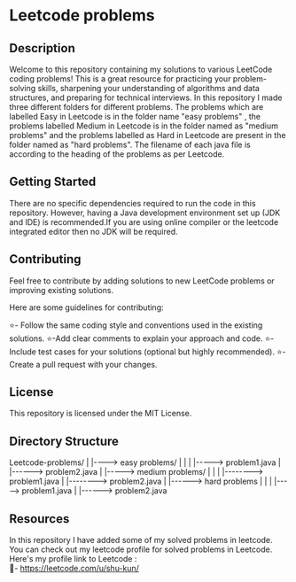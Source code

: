 # Leetcode problems 

## Description

Welcome to this repository containing my solutions to various LeetCode coding problems! This is a great resource for practicing your problem-solving skills, sharpening your understanding of algorithms and data structures, and preparing for technical interviews. In this repository I made three different folders for different problems. The problems which are labelled Easy in Leetcode is in the folder name "easy problems" , the problems labelled Medium in Leetcode is in the folder named as "medium problems" and the problems labelled as Hard in Leetcode are present in the folder named as "hard problems". The filename of each java file is according to the heading of the problems as per Leetcode.


## Getting Started

There are no specific dependencies required to run the code in this repository. However, having a Java development environment set up (JDK and IDE) is recommended.If you are using online compiler or the leetcode integrated editor then no JDK will be required. 

## Contributing

Feel free to contribute by adding solutions to new LeetCode problems or improving existing solutions.

Here are some guidelines for contributing:

⭐- Follow the same coding style and conventions used in the existing solutions.
⭐-Add clear comments to explain your approach and code.
⭐-Include test cases for your solutions (optional but highly recommended).
⭐-Create a pull request with your changes.

## License

This repository is licensed under the MIT License.

## Directory Structure 

  Leetcode-problems/
        |
        |----> easy problems/ 
        |           |
        |           |-----> problem1.java
        |           |------> problem2.java
        |
        |-----> medium problems/
        |           |
        |           |--------> problem1.java
        |           |--------> problem2.java
        |
        |------> hard problems
        |           |
        |           |-----> problem1.java
        |           |------> problem2.java
      


## Resources 

In this repository I have added some of my solved problems in leetcode. You can check out my leetcode profile for solved problems in Leetcode. Here's my profile link to Leetcode :  
🔗- https://leetcode.com/u/shu-kun/
